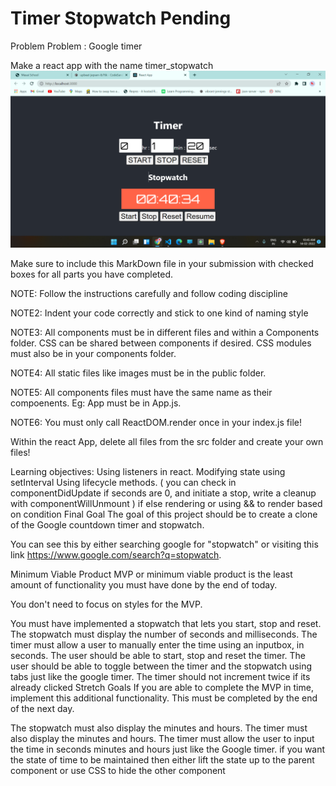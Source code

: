 # Timer Stopwatch Pending
Problem
Problem : Google timer


Make a react app with the name timer_stopwatch
<img src ="https://github.com/Satya12325/React-Stopwatch-Timer/blob/master/Screenshot%20(28).png" />

Make sure to include this MarkDown file in your submission with checked boxes for all parts you have completed.

NOTE: Follow the instructions carefully and follow coding discipline

NOTE2: Indent your code correctly and stick to one kind of naming style

NOTE3: All components must be in different files and within a Components folder. CSS can be shared between components if desired. CSS modules must also be in your components folder.

NOTE4: All static files like images must be in the public folder.

NOTE5: All components files must have the same name as their compoenents. Eg: App must be in App.js.

NOTE6: You must only call ReactDOM.render once in your index.js file!

Within the react App, delete all files from the src folder and create your own files!

Learning objectives:
Using listeners in react.
Modifying state using setInterval
Using lifecycle methods. ( you can check in componentDidUpdate if seconds are 0, and initiate a stop, write a cleanup with componentWillUnmount )
if else rendering or using && to render based on condition
Final Goal
The goal of this project should be to create a clone of the Google countdown timer and stopwatch.

You can see this by either searching google for "stopwatch" or visiting this link https://www.google.com/search?q=stopwatch.

Minimum Viable Product
MVP or minimum viable product is the least amount of functionality you must have done by the end of today.

You don't need to focus on styles for the MVP.

 You must have implemented a stopwatch that lets you start, stop and reset.
 The stopwatch must display the number of seconds and milliseconds.
 The timer must allow a user to manually enter the time using an inputbox, in seconds.
 The user should be able to start, stop and reset the timer.
 The user should be able to toggle between the timer and the stopwatch using tabs just like the google timer.
 The timer should not increment twice if its already clicked
Stretch Goals
If you are able to complete the MVP in time, implement this additional functionality. This must be completed by the end of the next day.

 The stopwatch must also display the minutes and hours.
 The timer must also display the minutes and hours.
 The timer must allow the user to input the time in seconds minutes and hours just like the Google timer.
if you want the state of time to be maintained then either lift the state up to the parent component
or use CSS to hide the other component

